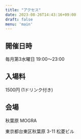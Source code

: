 ```yaml
---
title: "アクセス"
date: 2023-08-26T14:43:16+09:00
draft: false
menu: 'main'
---
```


## 開催日時

毎月第3水曜日
19:00～23:00

## 入場料

1500円 (1ドリンク付き)

## 会場

秋葉原 MOGRA

東京都台東区秋葉原
3-11 松菱ビル


